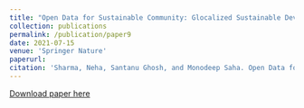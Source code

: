 ```yaml
---
title: "Open Data for Sustainable Community: Glocalized Sustainable Development Goals"
collection: publications
permalink: /publication/paper9
date: 2021-07-15
venue: 'Springer Nature'
paperurl: 
citation: 'Sharma, Neha, Santanu Ghosh, and Monodeep Saha. Open Data for Sustainable Community: Glocalized Sustainable Development Goals. Springer Nature, 2021.'
---
```



[Download paper here](https://link.springer.com/book/10.1007%2F978-981-33-4312-2)
